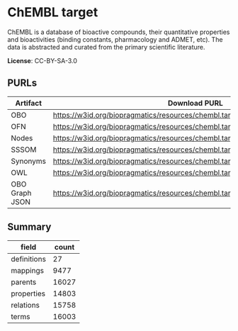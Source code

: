 # ChEMBL target

ChEMBL is a database of bioactive compounds, their quantitative properties and bioactivities (binding constants, pharmacology and ADMET, etc). The data is abstracted and curated from the primary scientific literature.

**License**: CC-BY-SA-3.0

## PURLs

| Artifact       | Download PURL                                                                     | Latest Versioned Download PURL                                                       |
|----------------|-----------------------------------------------------------------------------------|--------------------------------------------------------------------------------------|
| OBO            | https://w3id.org/biopragmatics/resources/chembl.target/chembl.target.obo          | https://w3id.org/biopragmatics/resources/chembl.target/35/chembl.target.obo          |
| OFN            | https://w3id.org/biopragmatics/resources/chembl.target/chembl.target.ofn          | https://w3id.org/biopragmatics/resources/chembl.target/35/chembl.target.ofn          |
| Nodes          | https://w3id.org/biopragmatics/resources/chembl.target/chembl.target.tsv          | https://w3id.org/biopragmatics/resources/chembl.target/35/chembl.target.tsv          |
| SSSOM          | https://w3id.org/biopragmatics/resources/chembl.target/chembl.target.sssom.tsv    | https://w3id.org/biopragmatics/resources/chembl.target/35/chembl.target.sssom.tsv    |
| Synonyms       | https://w3id.org/biopragmatics/resources/chembl.target/chembl.target.synonyms.tsv | https://w3id.org/biopragmatics/resources/chembl.target/35/chembl.target.synonyms.tsv |
| OWL            | https://w3id.org/biopragmatics/resources/chembl.target/chembl.target.owl          | https://w3id.org/biopragmatics/resources/chembl.target/35/chembl.target.owl          |
| OBO Graph JSON | https://w3id.org/biopragmatics/resources/chembl.target/chembl.target.json         | https://w3id.org/biopragmatics/resources/chembl.target/35/chembl.target.json         |

## Summary

| field       |   count |
|-------------|---------|
| definitions |      27 |
| mappings    |    9477 |
| parents     |   16027 |
| properties  |   14803 |
| relations   |   15758 |
| terms       |   16003 |
